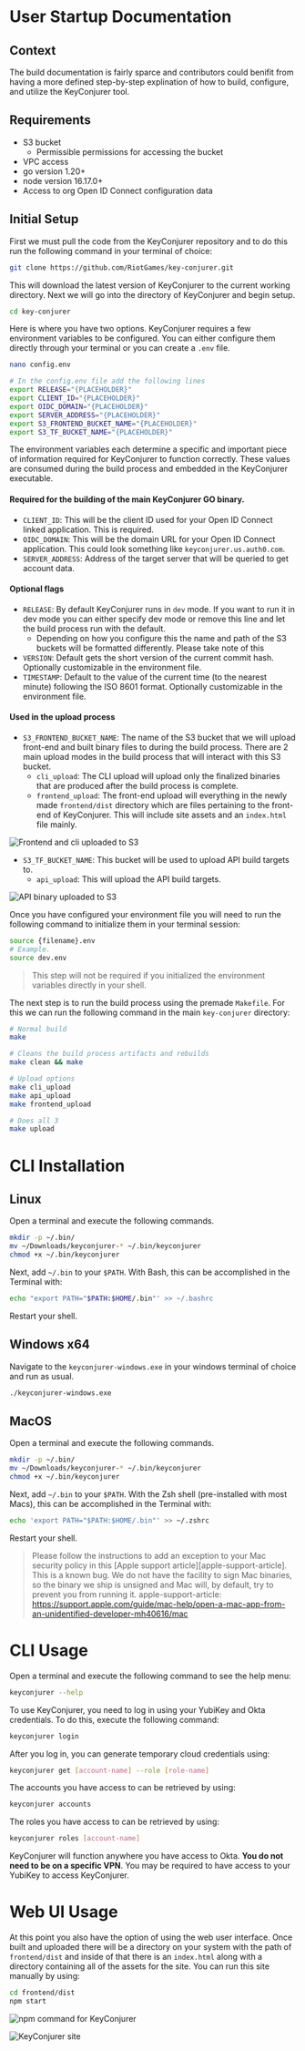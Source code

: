 # User Startup Documentation

## Context
The build documentation is fairly sparce and contributors could benifit from having a more defined step-by-step explination of how to build, configure, and utilize the KeyConjurer tool. 

## Requirements

- S3 bucket
    - Permissible permissions for accessing the bucket
- VPC access
- go version 1.20+
- node version 16.17.0+
- Access to org Open ID Connect configuration data

## Initial Setup

First we must pull the code from the KeyConjurer repository and to do this run the following command in your terminal of choice:
```bash
git clone https://github.com/RiotGames/key-conjurer.git
```

This will download the latest version of KeyConjurer to the current working directory. Next we will go into the directory of KeyConjurer and begin setup.

```bash
cd key-conjurer
```

Here is where you have two options. KeyConjurer requires a few environment variables to be configured. You can either configure them directly through your terminal or you can create a `.env` file.

```bash
nano config.env

# In the config.env file add the following lines
export RELEASE="{PLACEHOLDER}"
export CLIENT_ID="{PLACEHOLDER}"
export OIDC_DOMAIN="{PLACEHOLDER}"
export SERVER_ADDRESS="{PLACEHOLDER}"
export S3_FRONTEND_BUCKET_NAME="{PLACEHOLDER}"
export S3_TF_BUCKET_NAME="{PLACEHOLDER}"
```

The environment variables each determine a specific and important piece of information required for KeyConjurer to function correctly. These values are consumed during the build process and embedded in the KeyConjurer executable. 

#### Required for the building of the main KeyConjurer GO binary.
- `CLIENT_ID`: This will be the client ID used for your Open ID Connect linked application. This is required.
- `OIDC_DOMAIN`: This will be the domain URL for your Open ID Connect application. This could look something like `keyconjurer.us.auth0.com`.
- `SERVER_ADDRESS`: Address of the target server that will be queried to get account data.

#### Optional flags
- `RELEASE`: By default KeyConjurer runs in `dev` mode. If you want to run it in dev mode you can either specify dev mode or remove this line and let the build process run with the default.
    - Depending on how you configure this the name and path of the S3 buckets will be formatted differently. Please take note of this
- `VERSION`: Default gets the short version of the current commit hash. Optionally customizable in the environment file.
- `TIMESTAMP`: Default to the value of the current time (to the nearest minute) following the ISO 8601 format. Optionally customizable in the environment file.

#### Used in the upload process
- `S3_FRONTEND_BUCKET_NAME`: The name of the S3 bucket that we will upload front-end and built binary files to during the build process. There are 2 main upload modes in the build process that will interact with this S3 bucket.
    - `cli_upload`: The CLI upload will upload only the finalized binaries that are produced after the build process is complete.
    - `frontend_upload`: The front-end upload will everything in the newly made `frontend/dist` directory which are files pertaining to the front-end of KeyConjurer. This will include site assets and an `index.html` file mainly.

![Frontend and cli uploaded to S3](doc_assets/frontend_upload.png "Frontend and cli uploaded to S3")

- `S3_TF_BUCKET_NAME`: This bucket will be used to upload API build targets to.
    - `api_upload`: This will upload the API build targets.

![API binary uploaded to S3](doc_assets/api_upload.png "API binary uploaded to S3")

Once you have configured your environment file you will need to run the following command to initialize them in your terminal session:
```bash
source {filename}.env
# Example.
source dev.env
```
> This step will not be required if you initialized the environment variables directly in your shell.

The next step is to run the build process using the premade `Makefile`. For this we can run the following command in the main `key-conjurer` directory:
```bash
# Normal build
make

# Cleans the build process artifacts and rebuilds
make clean && make

# Upload options
make cli_upload
make api_upload
make frontend_upload

# Does all 3
make upload
```

# CLI Installation

## Linux

Open a terminal and execute the following commands.
```bash
mkdir -p ~/.bin/
mv ~/Downloads/keyconjurer-* ~/.bin/keyconjurer
chmod +x ~/.bin/keyconjurer
```

Next, add `~/.bin` to your `$PATH`. With Bash, this can be accomplished in the Terminal with:
```bash
echo "export PATH="$PATH:$HOME/.bin"' >> ~/.bashrc
```

Restart your shell.

## Windows x64

Navigate to the `keyconjurer-windows.exe` in your windows terminal of choice and run as usual.
```bash
./keyconjurer-windows.exe
```

## MacOS
Open a terminal and execute the following commands.

```bash
mkdir -p ~/.bin/
mv ~/Downloads/keyconjurer-* ~/.bin/keyconjurer
chmod +x ~/.bin/keyconjurer
```
Next, add `~/.bin` to your `$PATH`. With the Zsh shell (pre-installed with most Macs), this can be accomplished in the Terminal with:
```bash
echo 'export PATH="$PATH:$HOME/.bin"' >> ~/.zshrc
```
Restart your shell.

> Please follow the instructions to add an exception to your Mac security policy in this [Apple support article][apple-support-article]. This is a known bug. We do not have the facility to sign Mac binaries, so the binary we ship is unsigned and Mac will, by default, try to prevent you from running it. 
>apple-support-article: https://support.apple.com/guide/mac-help/open-a-mac-app-from-an-unidentified-developer-mh40616/mac

# CLI Usage

Open a terminal and execute the following command to see the help menu:
```bash
keyconjurer --help
```

To use KeyConjurer, you need to log in using your YubiKey and Okta credentials. To do this, execute the following command:
```bash
keyconjurer login
```

After you log in, you can generate temporary cloud credentials using:
```bash
keyconjurer get [account-name] --role [role-name]
```

The accounts you have access to can be retrieved by using:
```bash
keyconjurer accounts
```

The roles you have access to can be retrieved by using:
```bash
keyconjurer roles [account-name]
```

KeyConjurer will function anywhere you have access to Okta. **You do not need to be on a specific VPN**. You may be required to have access to your YubiKey to access KeyConjurer.

# Web UI Usage

At this point you also have the option of using the web user interface. Once built and uploaded there will be a directory on your system with the path of `frontend/dist` and inside of that there is an `index.html` along with a directory containing all of the assets for the site. You can run this site manually by using:
```bash
cd frontend/dist
npm start
```
![npm command for KeyConjurer](doc_assets/npm.png "npm command for KeyConjurer")

![KeyConjurer site](doc_assets/keyconjurer_ui.png "KeyConjurer site")